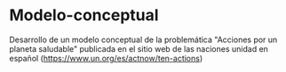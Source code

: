 # Modelo-conceptual
Desarrollo de un modelo conceptual de la problemática "Acciones por un planeta saludable" publicada en el sitio web de las naciones unidad en español (https://www.un.org/es/actnow/ten-actions)
